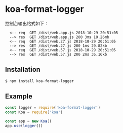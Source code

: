 
# koa-format-logger

控制台输出格式如下：

```
  <-- req  GET /dist/web.app.js 2018-10-29 20:51:05
  --> res  GET /dist/web.app.js 200 3ms 10.26mb
  <-- req  GET /dist/web.27.js 2018-10-29 20:51:05
  --> res  GET /dist/web.27.js 200 1ms 29.82kb
  <-- req  GET /dist/web.57.js 2018-10-29 20:51:05
  --> res  GET /dist/web.57.js 200 2ms 36.16kb

```

## Installation

```js
$ npm install koa-format-logger
```

## Example

```js
const logger = require('koa-format-logger')
const Koa = require('koa')

const app = new Koa()
app.use(logger())
```


